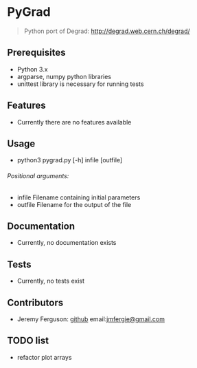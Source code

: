 # PyGrad

> Python port of Degrad: http://degrad.web.cern.ch/degrad/

## Prerequisites

- Python 3.x
- argparse, numpy python libraries
- unittest library is necessary for running tests


## Features

- Currently there are no features available

## Usage

- python3 pygrad.py [-h] infile [outfile]
###### Positional arguments:
- infile      Filename containing initial parameters
- outfile     Filename for the output of the file

 
## Documentation

- Currently, no documentation exists

## Tests

- Currently, no tests exist

## Contributors
- Jeremy Ferguson: [github](https://github.com/jeremyferguson) 
email:jmfergie@gmail.com

## TODO list
- refactor plot arrays
